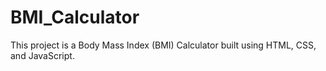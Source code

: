 # BMI_Calculator
This project is a Body Mass Index (BMI) Calculator built using HTML, CSS, and JavaScript. 
